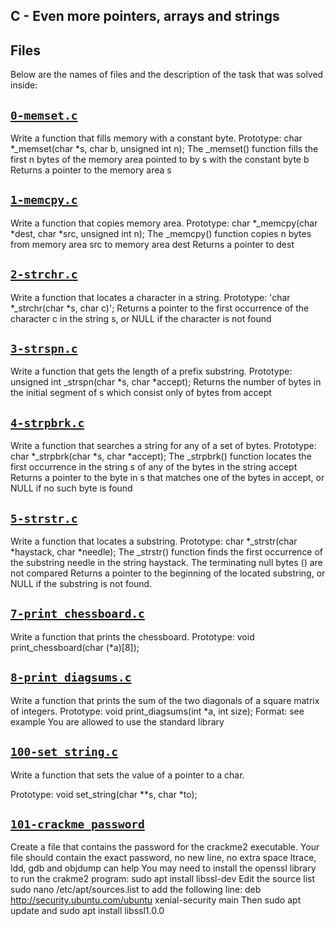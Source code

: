 ## C - Even more pointers, arrays and strings 

## Files
Below are the names of files and the description of the task that was solved inside:


## [`0-memset.c`](0-memset.c)
Write a function that fills memory with a constant byte.
Prototype: char *_memset(char *s, char b, unsigned int n);
The _memset() function fills the first n bytes of the memory area pointed to by s with the constant byte b
Returns a pointer to the memory area s

## [`1-memcpy.c`](1-memcpy.c)
Write a function that copies memory area.
Prototype: char *_memcpy(char *dest, char *src, unsigned int n);
The _memcpy() function copies n bytes from memory area src to memory area dest
Returns a pointer to dest


## [`2-strchr.c`](2-strchr.c)
Write a function that locates a character in a string. 
Prototype: 'char *_strchr(char *s, char c)'; 
Returns a pointer to the first occurrence of the character c in the string s, or NULL if the character is not found

## [`3-strspn.c`](3-strspn.c)
Write a function that gets the length of a prefix substring. 
 Prototype: unsigned int _strspn(char *s, char *accept); 
 Returns the number of bytes in the initial segment of s which consist only of bytes from accept

## [`4-strpbrk.c`](4-strpbrk.c)
Write a function that searches a string for any of a set of bytes. Prototype: char *_strpbrk(char *s, char *accept); The _strpbrk() function locates the first occurrence in the string s of any of the bytes in the string accept Returns a pointer to the byte in s that matches one of the bytes in accept, or NULL if no such byte is found

## [`5-strstr.c`](5-strstr.c)
Write a function that locates a substring. Prototype: char *_strstr(char *haystack, char *needle); The _strstr() function finds the first occurrence of the substring needle in the string haystack. The terminating null bytes ( ) are not compared Returns a pointer to the beginning of the located substring, or NULL if the substring is not found.

## [`7-print_chessboard.c`](7-print_chessboard.c)
Write a function that prints the chessboard. Prototype: void print_chessboard(char (*a)[8]);

## [`8-print_diagsums.c`](8-print_diagsums.c)
Write a function that prints the sum of the two diagonals of a square matrix of integers. Prototype: void print_diagsums(int *a, int size); Format: see example You are allowed to use the standard library

## [`100-set_string.c`](100-set_string.c)
Write a function that sets the value of a pointer to a char.

Prototype: void set_string(char **s, char *to);

## [`101-crackme_password`](101-crackme_password)
Create a file that contains the password for the crackme2 executable. Your file should contain the exact password, no new line, no extra space ltrace, ldd, gdb and objdump can help You may need to install the openssl library to run the crakme2 program: sudo apt install libssl-dev Edit the source list sudo nano /etc/apt/sources.list to add the following line: deb http://security.ubuntu.com/ubuntu xenial-security main Then sudo apt update and sudo apt install libssl1.0.0
